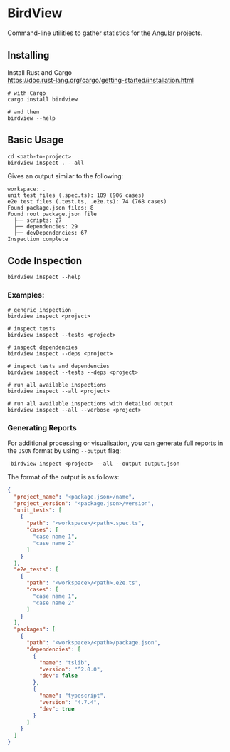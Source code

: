 # BirdView

Command-line utilities to gather statistics for the Angular projects.

## Installing

Install Rust and Cargo  
https://doc.rust-lang.org/cargo/getting-started/installation.html

```shell
# with Cargo
cargo install birdview

# and then
birdview --help
```

## Basic Usage

```shell
cd <path-to-project>
birdview inspect . --all
```

Gives an output similar to the following:

```text
workspace: .
unit test files (.spec.ts): 109 (906 cases)
e2e test files (.test.ts, .e2e.ts): 74 (768 cases)
Found package.json files: 8
Found root package.json file
  ├── scripts: 27
  ├── dependencies: 29
  ├── devDependencies: 67
Inspection complete
```

## Code Inspection

```shell
birdview inspect --help
```

### Examples:

```shell
# generic inspection
birdview inspect <project>

# inspect tests
birdview inspect --tests <project>

# inspect dependencies
birdview inspect --deps <project>

# inspect tests and dependencies
birdview inspect --tests --deps <project>

# run all available inspections
birdview inspect --all <project>

# run all available inspections with detailed output
birdview inspect --all --verbose <project>
```

### Generating Reports

For additional processing or visualisation, you can generate full reports in the `JSON` format by using `--output` flag:

```shell
 birdview inspect <project> --all --output output.json
```

The format of the output is as follows:

```json
{
  "project_name": "<package.json>/name",
  "project_version": "<package.json>/version",
  "unit_tests": [
    {
      "path": "<workspace>/<path>.spec.ts",
      "cases": [
        "case name 1",
        "case name 2"
      ]
    }
  ],
  "e2e_tests": [
    {
      "path": "<workspace>/<path>.e2e.ts",
      "cases": [
        "case name 1",
        "case name 2"
      ]
    }
  ],
  "packages": [
    {
      "path": "<workspace>/<path>/package.json",
      "dependencies": [
        {
          "name": "tslib",
          "version": "^2.0.0",
          "dev": false
        },
        {
          "name": "typescript",
          "version": "4.7.4",
          "dev": true
        }
      ]
    }
  ]
}
```
